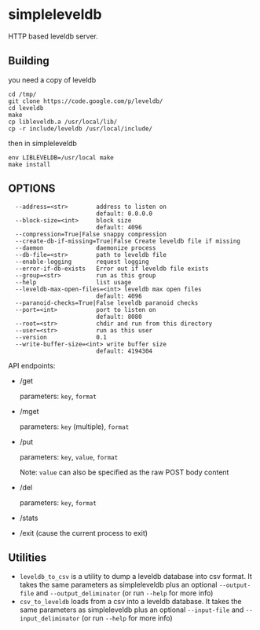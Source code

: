 simpleleveldb
=============

HTTP based leveldb server. 

Building
--------

you need a copy of leveldb

    cd /tmp/
    git clone https://code.google.com/p/leveldb/
    cd leveldb
    make
    cp libleveldb.a /usr/local/lib/
    cp -r include/leveldb /usr/local/include/

then in simpleleveldb

    env LIBLEVELDB=/usr/local make
    make install

OPTIONS
-------

```
  --address=<str>        address to listen on
                         default: 0.0.0.0
  --block-size=<int>     block size
                         default: 4096
  --compression=True|False snappy compression
  --create-db-if-missing=True|False Create leveldb file if missing
  --daemon               daemonize process
  --db-file=<str>        path to leveldb file
  --enable-logging       request logging
  --error-if-db-exists   Error out if leveldb file exists
  --group=<str>          run as this group
  --help                 list usage
  --leveldb-max-open-files=<int> leveldb max open files
                         default: 4096
  --paranoid-checks=True|False leveldb paranoid checks
  --port=<int>           port to listen on
                         default: 8080
  --root=<str>           chdir and run from this directory
  --user=<str>           run as this user
  --version              0.1
  --write-buffer-size=<int> write buffer size
                         default: 4194304
```

API endpoints:

 * /get
 
    parameters: `key`, `format`
    
 * /mget

    parameters: `key` (multiple), `format`

 * /put

    parameters: `key`, `value`, `format`
    
    Note: `value` can also be specified as the raw POST body content

 * /del

    parameters: `key`, `format`

 * /stats
 
 * /exit (cause the current process to exit)


Utilities
---------

* `leveldb_to_csv` is a utility to dump a leveldb database into csv format. It takes the same parameters as simpleleveldb plus an optional `--output-file` and `--output_deliminator`  (or run `--help` for more info)
* `csv_to_leveldb` loads from a csv into a leveldb database. It takes the same parameters as simpleleveldb plus an optional `--input-file` and `--input_deliminator`  (or run `--help` for more info)